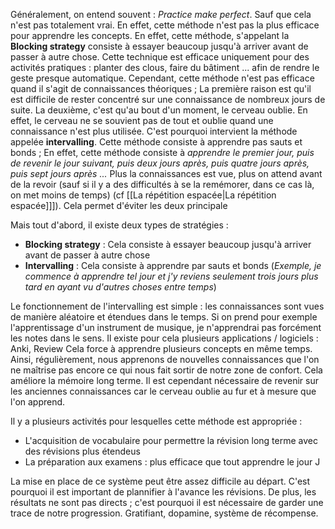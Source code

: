 Généralement, on entend souvent : *Practice make perfect*. Sauf que cela n'est pas totalement vrai. En effet, cette méthode n'est pas la plus efficace pour apprendre les concepts. En effet, cette méthode, s'appelant la **Blocking strategy** consiste à essayer beaucoup jusqu'à arriver avant de passer à autre chose. Cette technique est efficace uniquement pour des activités pratiques : planter des clous, faire du bâtiment ... afin de rendre le geste presque automatique. Cependant, cette méthode n'est pas efficace quand il s'agit de connaissances théoriques ; La première raison est qu'il est difficile de rester concentré sur une connaissance de nombreux jours de suite. La deuxième, c'est qu'au bout d'un moment, le cerveau oublie. En effet, le cerveau ne se souvient pas de tout et oublie quand une connaissance n'est plus utilisée.
C'est pourquoi intervient la méthode appelée **intervalling**. Cette méthode consiste à apprendre pas sauts et bonds ; En effet, cette méthode consiste à *apprendre le premier jour, puis de revenir le jour suivant, puis deux jours après, puis quatre jours après, puis sept jours après ...* Plus la connaissances est vue, plus on attend avant de la revoir (sauf si il y a des difficultés à se la remémorer, dans ce cas là, on met moins de temps) (cf [[La répétition espacée|La répétition espacée]]]). Cela permet d'éviter les deux principale 

Mais tout d'abord, il existe deux types de stratégies :
- **Blocking strategy** : Cela consiste à essayer beaucoup jusqu'à arriver avant de passer à autre chose
- **Intervalling** : Cela consiste à apprendre par sauts et bonds (*Exemple, je commence à apprendre tel jour et j'y reviens seulement trois jours plus tard en ayant vu d'autres choses entre temps*)

Le fonctionnement de l'intervalling est simple : les connaissances sont vues de manière aléatoire et étendues dans le temps. Si on prend pour exemple l'apprentissage d'un instrument de musique, je n'apprendrai pas forcément les notes dans le sens. Il existe pour cela plusieurs applications / logiciels : Anki, Review
Cela force à apprendre plusieurs concepts en même temps. Ainsi, régulièrement, nous apprenons de nouvelles connaissances que l'on ne maîtrise pas encore ce qui nous fait sortir de notre zone de confort. Cela améliore la mémoire long terme. Il est cependant nécessaire de revenir sur les anciennes connaissances car le cerveau oublie au fur et à mesure que l'on apprend.

Il y a plusieurs activités pour lesquelles cette méthode est appropriée : 
- L'acquisition de vocabulaire pour permettre la révision long terme avec des révisions plus étendeus
- La préparation aux examens : plus efficace que tout apprendre le jour J

La mise en place de ce système peut être assez difficile au départ. C'est pourquoi il est important de plannifier à l'avance les révisions. De plus, les résultats ne sont pas directs ; c'est pourquoi il est nécessaire de garder une trace de notre progression. Gratifiant, dopamine, système de récompense.

